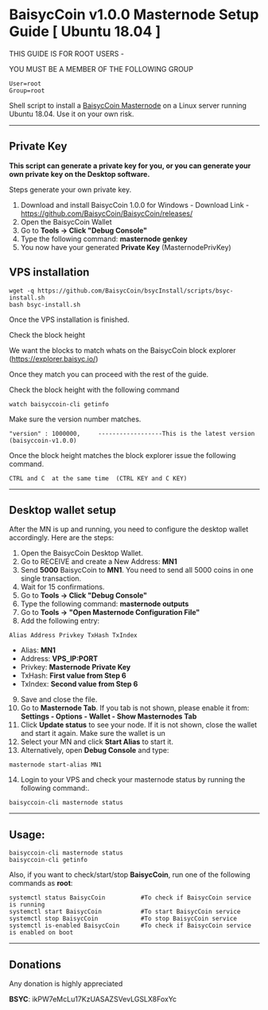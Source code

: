 # BaisycCoin v1.0.0 Masternode Setup Guide [ Ubuntu 18.04 ]

THIS GUIDE IS FOR ROOT USERS -

YOU MUST BE A MEMBER OF THE FOLLOWING GROUP
```
User=root
Group=root
```

Shell script to install a [BaisycCoin Masternode](https://baisyc.io/) on a Linux server running Ubuntu 18.04. Use it on your own risk.
***

## Private Key

**This script can generate a private key for you, or you can generate your own private key on the Desktop software.**

Steps generate your own private key. 
1.  Download and install BaisycCoin 1.0.0 for Windows -   Download Link  - https://github.com/BaisycCoin/BaisycCoin/releases/
2.  Open the BaisycCoin Wallet
3.  Go to **Tools -> Click "Debug Console"** 
4.  Type the following command: **masternode genkey** 
5. You now have your generated **Private Key**  (MasternodePrivKey)


## VPS installation
```
wget -q https://github.com/BaisycCoin/bsycInstall/scripts/bsyc-install.sh
bash bsyc-install.sh
```
Once the VPS installation is finished.

Check the block height

We want the blocks to match whats on the BaisycCoin block explorer (https://explorer.baisyc.io/)

Once they match you can proceed with the rest of the guide.

Check the block height with the following command
```
watch baisyccoin-cli getinfo
```
Make sure the version number matches.
```
"version" : 1000000,     ------------------This is the latest version (baisyccoin-v1.0.0)
```

Once the block height matches the block explorer issue the following command.
```
CTRL and C  at the same time  (CTRL KEY and C KEY)
```
***

## Desktop wallet setup  

After the MN is up and running, you need to configure the desktop wallet accordingly. Here are the steps: 
1. Open the BaisycCoin Desktop Wallet. 
2. Go to RECEIVE and create a New Address: **MN1** 
3. Send **5000** BaisycCoin to **MN1**. You need to send all 5000 coins in one single transaction.
4. Wait for 15 confirmations. 
5. Go to **Tools -> Click "Debug Console"** 
6. Type the following command: **masternode outputs** 
7. Go to  **Tools -> "Open Masternode Configuration File"**
8. Add the following entry:
```
Alias Address Privkey TxHash TxIndex
```
* Alias: **MN1**
* Address: **VPS_IP:PORT**
* Privkey: **Masternode Private Key**
* TxHash: **First value from Step 6**
* TxIndex:  **Second value from Step 6**
9. Save and close the file.
10. Go to **Masternode Tab**. If you tab is not shown, please enable it from: **Settings - Options - Wallet - Show Masternodes Tab**
11. Click **Update status** to see your node. If it is not shown, close the wallet and start it again. Make sure the wallet is un
12. Select your MN and click **Start Alias** to start it.
13. Alternatively, open **Debug Console** and type:
```
masternode start-alias MN1
``` 
14. Login to your VPS and check your masternode status by running the following command:.
```
baisyccoin-cli masternode status
```
***

## Usage:
```
baisyccoin-cli masternode status 
baisyccoin-cli getinfo
```
Also, if you want to check/start/stop **BaisycCoin**, run one of the following commands as **root**:

```
systemctl status BaisycCoin          #To check if BaisycCoin service is running 
systemctl start BaisycCoin           #To start BaisycCoin service 
systemctl stop BaisycCoin            #To stop BaisycCoin service 
systemctl is-enabled BaisycCoin      #To check if BaisycCoin service is enabled on boot 
``` 
***

## Donations

Any donation is highly appreciated

**BSYC**: ikPW7eMcLu17KzUASAZSVevLGSLX8FoxYc 
